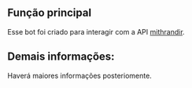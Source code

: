 ## Função principal

Esse bot foi criado para interagir com a API [mithrandir](https://github.com/KevinCaires/mithrandir).


## Demais informações:

Haverá maiores informações posteriomente.
